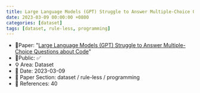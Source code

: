 ```yaml
---
title: Large Language Models (GPT) Struggle to Answer Multiple-Choice Questions about Code
date: 2023-03-09 00:00:00 +0800
categories: [dataset]
tags: [dataset, rule-less, programming]
---
```


- 📙Paper: "[Large Language Models (GPT) Struggle to Answer Multiple-Choice Questions about Code](https://www.semanticscholar.org/paper/Large-Language-Models-(GPT)-Struggle-to-Answer-Code-%C5%A0avelka-Agarwal/921dace8bf038a34cba5473a72abc8cf65d61e03)"
- 🔑Public: ✅
- ⚲ Area: Dataset
- 📅 Date: 2023-03-09
- 🔎 Paper Section: dataset / rule-less / programming
- 📝 References: 40
